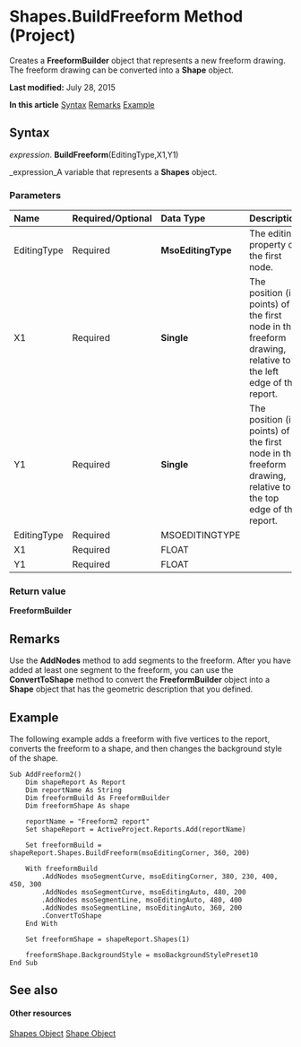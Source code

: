 
# Shapes.BuildFreeform Method (Project)
Creates a  **FreeformBuilder** object that represents a new freeform drawing. The freeform drawing can be converted into a **Shape** object.

 **Last modified:** July 28, 2015

 **In this article**
 [Syntax](#sectionSection0)
 [Remarks](#sectionSection1)
 [Example](#sectionSection2)


## Syntax
<a name="sectionSection0"> </a>

 _expression_. **BuildFreeform**(EditingType,X1,Y1)

 _expression_A variable that represents a  **Shapes** object.


### Parameters



|**Name**|**Required/Optional**|**Data Type**|**Description**|
|:-----|:-----|:-----|:-----|
|EditingType|Required| **MsoEditingType**|The editing property of the first node.|
|X1|Required| **Single**|The position (in points) of the first node in the freeform drawing, relative to the left edge of the report.|
|Y1|Required| **Single**|The position (in points) of the first node in the freeform drawing, relative to the top edge of the report.|
|EditingType|Required|MSOEDITINGTYPE||
|X1|Required|FLOAT||
|Y1|Required|FLOAT||

### Return value

 **FreeformBuilder**


## Remarks
<a name="sectionSection1"> </a>

Use the  **AddNodes** method to add segments to the freeform. After you have added at least one segment to the freeform, you can use the **ConvertToShape** method to convert the **FreeformBuilder** object into a **Shape** object that has the geometric description that you defined.


## Example
<a name="sectionSection2"> </a>

The following example adds a freeform with five vertices to the report, converts the freeform to a shape, and then changes the background style of the shape.


```
Sub AddFreeform2()
    Dim shapeReport As Report
    Dim reportName As String
    Dim freeformBuild As FreeformBuilder
    Dim freeformShape As shape

    reportName = "Freeform2 report"
    Set shapeReport = ActiveProject.Reports.Add(reportName)
    
    Set freeformBuild = shapeReport.Shapes.BuildFreeform(msoEditingCorner, 360, 200)
    
    With freeformBuild
        .AddNodes msoSegmentCurve, msoEditingCorner, 380, 230, 400, 450, 300
        .AddNodes msoSegmentCurve, msoEditingAuto, 480, 200
        .AddNodes msoSegmentLine, msoEditingAuto, 480, 400
        .AddNodes msoSegmentLine, msoEditingAuto, 360, 200
        .ConvertToShape
    End With
    
    Set freeformShape = shapeReport.Shapes(1)
    
    freeformShape.BackgroundStyle = msoBackgroundStylePreset10
End Sub
```


## See also
<a name="sectionSection2"> </a>


#### Other resources


 [Shapes Object](6e42040c-dd5a-de4c-afa8-f9e33d1e5054.md)
 [Shape Object](d2b32bcd-5595-a4a7-9772-feb25fd0103a.md)
